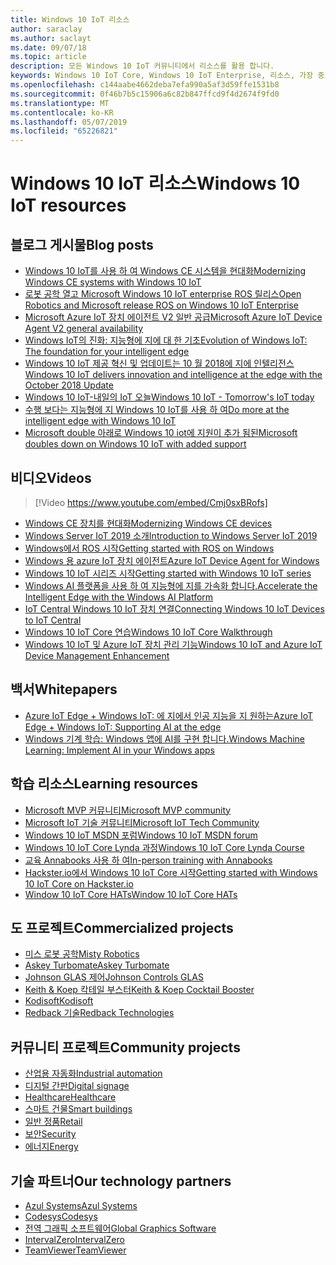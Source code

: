 ```yaml
---
title: Windows 10 IoT 리소스
author: saraclay
ms.author: saclayt
ms.date: 09/07/18
ms.topic: article
description: 모든 Windows 10 IoT 커뮤니티에서 리소스를 활용 합니다.
keywords: Windows 10 IoT Core, Windows 10 IoT Enterprise, 리소스, 가장 중요 한 사람, 비디오, 블로그 게시물
ms.openlocfilehash: c144aabe4662deba7efa990a5af3d59ffe1531b8
ms.sourcegitcommit: 0f46b7b5c15906a6c82b847ffcd9f4d2674f9fd0
ms.translationtype: MT
ms.contentlocale: ko-KR
ms.lasthandoff: 05/07/2019
ms.locfileid: "65226821"
---
```

# <a name="windows-10-iot-resources"></a><span data-ttu-id="2dc2a-104">Windows 10 IoT 리소스</span><span class="sxs-lookup"><span data-stu-id="2dc2a-104">Windows 10 IoT resources</span></span>

## <a name="blog-posts"></a><span data-ttu-id="2dc2a-105">블로그 게시물</span><span class="sxs-lookup"><span data-stu-id="2dc2a-105">Blog posts</span></span>

* [<span data-ttu-id="2dc2a-106">Windows 10 IoT를 사용 하 여 Windows CE 시스템을 현대화</span><span class="sxs-lookup"><span data-stu-id="2dc2a-106">Modernizing Windows CE systems with Windows 10 IoT</span></span>](https://blogs.windows.com/buildingapps/2019/05/07/modernizing-windows-ce-systems-with-windows-10-iot/#oHzjguRIlWV0ryo6.97)
* [<span data-ttu-id="2dc2a-107">로봇 공학 열고 Microsoft Windows 10 IoT enterprise ROS 릴리스</span><span class="sxs-lookup"><span data-stu-id="2dc2a-107">Open Robotics and Microsoft release ROS on Windows 10 IoT Enterprise</span></span>](https://blogs.windows.com/buildingapps/2019/05/07/open-robotics-and-microsoft-release-ros-on-windows-10-iot-enterprise/#Y86A6YUJELKDoRJJ.97)
* [<span data-ttu-id="2dc2a-108">Microsoft Azure IoT 장치 에이전트 V2 일반 공급</span><span class="sxs-lookup"><span data-stu-id="2dc2a-108">Microsoft Azure IoT Device Agent V2 general availability</span></span>](https://blogs.windows.com/buildingapps/2019/05/07/microsoft-azure-iot-device-agent-v2-general-availability/#BwOSxBSymeJqU34K.97)
* [<span data-ttu-id="2dc2a-109">Windows IoT의 진화: 지능형에 지에 대 한 기초</span><span class="sxs-lookup"><span data-stu-id="2dc2a-109">Evolution of Windows IoT: The foundation for your intelligent edge</span></span>](https://blogs.windows.com/windowsexperience/2019/04/03/evolution-of-windows-iot-the-foundation-for-your-intelligent-edge/)
* [<span data-ttu-id="2dc2a-110">Windows 10 IoT 제공 혁신 및 업데이트는 10 월 2018에 지에 인텔리전스</span><span class="sxs-lookup"><span data-stu-id="2dc2a-110">Windows 10 IoT delivers innovation and intelligence at the edge with the October 2018 Update</span></span>](https://blogs.windows.com/windowsexperience/2018/10/04/windows-10-iot-delivers-innovation-and-intelligence-at-the-edge-with-the-october-2018-update/#9g9hmmO2AdUB1C6F.97) 
* [<span data-ttu-id="2dc2a-111">Windows 10 IoT-내일의 IoT 오늘</span><span class="sxs-lookup"><span data-stu-id="2dc2a-111">Windows 10 IoT - Tomorrow's IoT today</span></span>](https://blogs.windows.com/windowsexperience/2018/06/05/windows-10-iot-tomorrows-iot-today/#wl3TcsFseJ6XROUZ.97)
* [<span data-ttu-id="2dc2a-112">수행 보다는 지능형에 지 Windows 10 IoT를 사용 하 여</span><span class="sxs-lookup"><span data-stu-id="2dc2a-112">Do more at the intelligent edge with Windows 10 IoT</span></span>](https://blogs.windows.com/windowsexperience/2018/05/07/do-more-at-the-intelligent-edge-with-windows-10-iot/#uDVaAtoBvz7BGrTf.97)
* [<span data-ttu-id="2dc2a-113">Microsoft double 아래로 Windows 10 iot에 지원이 추가 됨된</span><span class="sxs-lookup"><span data-stu-id="2dc2a-113">Microsoft doubles down on Windows 10 IoT with added support</span></span>](https://blogs.windows.com/windowsexperience/2018/02/27/microsoft-doubles-down-on-windows-10-iot-with-added-support/#DJaDiKX0bYJ1JDHD.97)

## <a name="videos"></a><span data-ttu-id="2dc2a-114">비디오</span><span class="sxs-lookup"><span data-stu-id="2dc2a-114">Videos</span></span>

>[!Video https://www.youtube.com/embed/Cmj0sxBRofs]
* [<span data-ttu-id="2dc2a-115">Windows CE 장치를 현대화</span><span class="sxs-lookup"><span data-stu-id="2dc2a-115">Modernizing Windows CE devices</span></span>](https://www.youtube.com/watch?time_continue=1&v=5iUZkZmgmJA)
* [<span data-ttu-id="2dc2a-116">Windows Server IoT 2019 소개</span><span class="sxs-lookup"><span data-stu-id="2dc2a-116">Introduction to Windows Server IoT 2019</span></span>](https://channel9.msdn.com/Shows/Internet-of-Things-Show/Introduction-to-Windows-Server-IoT-2019)
* [<span data-ttu-id="2dc2a-117">Windows에서 ROS 시작</span><span class="sxs-lookup"><span data-stu-id="2dc2a-117">Getting started with ROS on Windows</span></span>](https://www.youtube.com/watch?v=nZSjwMLi3jQ)
* [<span data-ttu-id="2dc2a-118">Windows 용 azure IoT 장치 에이전트</span><span class="sxs-lookup"><span data-stu-id="2dc2a-118">Azure IoT Device Agent for Windows</span></span>](https://www.youtube.com/watch?v=DZn6diOn7uI)
* [<span data-ttu-id="2dc2a-119">Windows 10 IoT 시리즈 시작</span><span class="sxs-lookup"><span data-stu-id="2dc2a-119">Getting started with Windows 10 IoT series</span></span>](https://www.youtube.com/watch?v=A-kazyOiBvs&t)
* [<span data-ttu-id="2dc2a-120">Windows AI 플랫폼을 사용 하 여 지능형에 지를 가속화 합니다.</span><span class="sxs-lookup"><span data-stu-id="2dc2a-120">Accelerate the Intelligent Edge with the Windows AI Platform</span></span>](https://www.youtube.com/watch?v=7bFAg6w4J00)
* [<span data-ttu-id="2dc2a-121">IoT Central Windows 10 IoT 장치 연결</span><span class="sxs-lookup"><span data-stu-id="2dc2a-121">Connecting Windows 10 IoT Devices to IoT Central</span></span>](https://channel9.msdn.com/Shows/Internet-of-Things-Show/Connecting-Windows-IoT-Devices-To-IoT-Central)
* [<span data-ttu-id="2dc2a-122">Windows 10 IoT Core 연습</span><span class="sxs-lookup"><span data-stu-id="2dc2a-122">Windows 10 IoT Core Walkthrough</span></span>](https://channel9.msdn.com/Blogs/Seth-Juarez/Windows-IoT-Core-Walkthrough?term=windows%20iot%20core)
* [<span data-ttu-id="2dc2a-123">Windows 10 IoT 및 Azure IoT 장치 관리 기능</span><span class="sxs-lookup"><span data-stu-id="2dc2a-123">Windows 10 IoT and Azure IoT Device Management Enhancement</span></span>](https://channel9.msdn.com/Shows/Azure-Friday/Windows-10-IoT-and-Azure-IoT-Device-Management-Enhancements?term=windows%20iot%20core)

## <a name="whitepapers"></a><span data-ttu-id="2dc2a-124">백서</span><span class="sxs-lookup"><span data-stu-id="2dc2a-124">Whitepapers</span></span>
* [<span data-ttu-id="2dc2a-125">Azure IoT Edge + Windows IoT: 에 지에서 인공 지능을 지 원하는</span><span class="sxs-lookup"><span data-stu-id="2dc2a-125">Azure IoT Edge + Windows IoT: Supporting AI at the edge</span></span>](https://aka.ms/IoT-Edge-WP)
* [<span data-ttu-id="2dc2a-126">Windows 기계 학습: Windows 앱에 AI를 구현 합니다.</span><span class="sxs-lookup"><span data-stu-id="2dc2a-126">Windows Machine Learning: Implement AI in your Windows apps</span></span>](https://aka.ms/Windows-ML-WP)

## <a name="learning-resources"></a><span data-ttu-id="2dc2a-127">학습 리소스</span><span class="sxs-lookup"><span data-stu-id="2dc2a-127">Learning resources</span></span>

* [<span data-ttu-id="2dc2a-128">Microsoft MVP 커뮤니티</span><span class="sxs-lookup"><span data-stu-id="2dc2a-128">Microsoft MVP community</span></span>](https://mvp.microsoft.com/)
* [<span data-ttu-id="2dc2a-129">Microsoft IoT 기술 커뮤니티</span><span class="sxs-lookup"><span data-stu-id="2dc2a-129">Microsoft IoT Tech Community</span></span>](https://techcommunity.microsoft.com/t5/Internet-of-Things-IoT/ct-p/IoT)
* [<span data-ttu-id="2dc2a-130">Windows 10 IoT MSDN 포럼</span><span class="sxs-lookup"><span data-stu-id="2dc2a-130">Windows 10 IoT MSDN forum</span></span>](https://social.msdn.microsoft.com/forums/en-US/home?forum=WindowsIoT)
* [<span data-ttu-id="2dc2a-131">Windows 10 IoT Core Lynda 과정</span><span class="sxs-lookup"><span data-stu-id="2dc2a-131">Windows 10 IoT Core Lynda Course</span></span>](https://www.lynda.com/Windows-tutorials/IoT-Development-Windows-10-IoT-Core-1-Installation-Basic-Connection/556513-2.html)
* [<span data-ttu-id="2dc2a-132">교육 Annabooks 사용 하 여</span><span class="sxs-lookup"><span data-stu-id="2dc2a-132">In-person training with Annabooks</span></span>](http://www.annabooks.com/training.html)
* [<span data-ttu-id="2dc2a-133">Hackster.io에서 Windows 10 IoT Core 시작</span><span class="sxs-lookup"><span data-stu-id="2dc2a-133">Getting started with Windows 10 IoT Core on Hackster.io</span></span>](http://www.hackster.io/KiwiBryn)
* [<span data-ttu-id="2dc2a-134">Window 10 IoT Core HATs</span><span class="sxs-lookup"><span data-stu-id="2dc2a-134">Window 10 IoT Core HATs</span></span>](https://www.turta.io/iothat)

## <a name="commercialized-projects"></a><span data-ttu-id="2dc2a-135">도 프로젝트</span><span class="sxs-lookup"><span data-stu-id="2dc2a-135">Commercialized projects</span></span>

* [<span data-ttu-id="2dc2a-136">미스 로봇 공학</span><span class="sxs-lookup"><span data-stu-id="2dc2a-136">Misty Robotics</span></span>](https://customers.microsoft.com/en-us/story/misty-robotics)
* [<span data-ttu-id="2dc2a-137">Askey Turbomate</span><span class="sxs-lookup"><span data-stu-id="2dc2a-137">Askey Turbomate</span></span>](https://customers.microsoft.com/en-us/story/askey)
* [<span data-ttu-id="2dc2a-138">Johnson GLAS 제어</span><span class="sxs-lookup"><span data-stu-id="2dc2a-138">Johnson Controls GLAS</span></span>](https://customers.microsoft.com/en-us/story/johnson-controls)
* [<span data-ttu-id="2dc2a-139">Keith & Koep 칵테일 부스터</span><span class="sxs-lookup"><span data-stu-id="2dc2a-139">Keith & Koep Cocktail Booster</span></span>](https://customers.microsoft.com/de-de/story/keith-koep)
* [<span data-ttu-id="2dc2a-140">Kodisoft</span><span class="sxs-lookup"><span data-stu-id="2dc2a-140">Kodisoft</span></span>](https://customers.microsoft.com/en-us/story/kodisoft)
* [<span data-ttu-id="2dc2a-141">Redback 기술</span><span class="sxs-lookup"><span data-stu-id="2dc2a-141">Redback Technologies</span></span>](https://customers.microsoft.com/en-us/story/redback-technologies)


## <a name="community-projects"></a><span data-ttu-id="2dc2a-142">커뮤니티 프로젝트</span><span class="sxs-lookup"><span data-stu-id="2dc2a-142">Community projects</span></span>

* [<span data-ttu-id="2dc2a-143">산업용 자동화</span><span class="sxs-lookup"><span data-stu-id="2dc2a-143">Industrial automation</span></span>](https://www.hackster.io/projects/tags/industrial+automation+win10)
* [<span data-ttu-id="2dc2a-144">디지털 간판</span><span class="sxs-lookup"><span data-stu-id="2dc2a-144">Digital signage</span></span>](https://www.hackster.io/projects/tags/digital+signage+win10)
* [<span data-ttu-id="2dc2a-145">Healthcare</span><span class="sxs-lookup"><span data-stu-id="2dc2a-145">Healthcare</span></span>](https://www.hackster.io/projects/tags/healthcare+win10)
* [<span data-ttu-id="2dc2a-146">스마트 건물</span><span class="sxs-lookup"><span data-stu-id="2dc2a-146">Smart buildings</span></span>](https://www.hackster.io/projects/tags/smart+building+win10)
* [<span data-ttu-id="2dc2a-147">일반 정품</span><span class="sxs-lookup"><span data-stu-id="2dc2a-147">Retail</span></span>](https://www.hackster.io/projects/tags/retail+win10)
* [<span data-ttu-id="2dc2a-148">보안</span><span class="sxs-lookup"><span data-stu-id="2dc2a-148">Security</span></span>](https://www.hackster.io/projects/tags/security+win10)
* [<span data-ttu-id="2dc2a-149">에너지</span><span class="sxs-lookup"><span data-stu-id="2dc2a-149">Energy</span></span>](https://www.hackster.io/projects/tags/energy+win10)

## <a name="our-technology-partners"></a><span data-ttu-id="2dc2a-150">기술 파트너</span><span class="sxs-lookup"><span data-stu-id="2dc2a-150">Our technology partners</span></span>

* [<span data-ttu-id="2dc2a-151">Azul Systems</span><span class="sxs-lookup"><span data-stu-id="2dc2a-151">Azul Systems</span></span>](https://www.azul.com/)
* [<span data-ttu-id="2dc2a-152">Codesys</span><span class="sxs-lookup"><span data-stu-id="2dc2a-152">Codesys</span></span>](https://de.codesys.com/)
* [<span data-ttu-id="2dc2a-153">전역 그래픽 소프트웨어</span><span class="sxs-lookup"><span data-stu-id="2dc2a-153">Global Graphics Software</span></span>](https://www.globalgraphics.com/)
* [<span data-ttu-id="2dc2a-154">IntervalZero</span><span class="sxs-lookup"><span data-stu-id="2dc2a-154">IntervalZero</span></span>](https://www.intervalzero.com/)
* [<span data-ttu-id="2dc2a-155">TeamViewer</span><span class="sxs-lookup"><span data-stu-id="2dc2a-155">TeamViewer</span></span>](https://www.teamviewer.us/)




 



